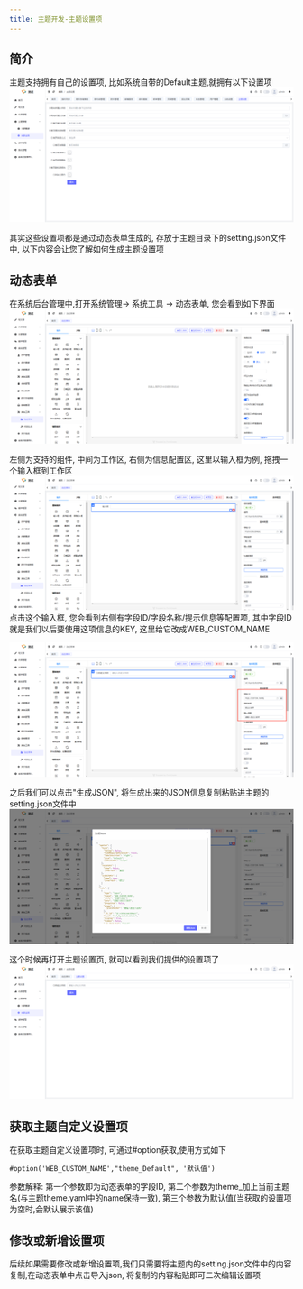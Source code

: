 ```yaml
---
title: 主题开发-主题设置项
---
```

## 简介
主题支持拥有自己的设置项, 比如系统自带的Default主题,就拥有以下设置项
![init](./images/1732235172519.jpg)

其实这些设置项都是通过动态表单生成的, 存放于主题目录下的setting.json文件中, 以下内容会让您了解如何生成主题设置项
## 动态表单
在系统后台管理中,打开系统管理-> 系统工具 -> 动态表单, 您会看到如下界面
![init](./images/1732235517623.jpg)

左侧为支持的组件, 中间为工作区, 右侧为信息配置区, 这里以输入框为例, 拖拽一个输入框到工作区
![init](./images/1732235597865.jpg)
点击这个输入框, 您会看到右侧有字段ID/字段名称/提示信息等配置项, 其中字段ID就是我们以后要使用这项信息的KEY, 这里给它改成WEB_CUSTOM_NAME

![init](./images/1732235740760.jpg)

之后我们可以点击"生成JSON", 将生成出来的JSON信息复制粘贴进主题的setting.json文件中
![init](./images/1732235819128.jpg)

这个时候再打开主题设置页, 就可以看到我们提供的设置项了
![init](./images/1732235871093.jpg)

## 获取主题自定义设置项
在获取主题自定义设置项时, 可通过#option获取,使用方式如下
```
#option('WEB_CUSTOM_NAME',"theme_Default", '默认值')
```
参数解释: 第一个参数即为动态表单的字段ID, 第二个参数为theme_加上当前主题名(与主题theme.yaml中的name保持一致), 第三个参数为默认值(当获取的设置项为空时,会默认展示该值)

## 修改或新增设置项
后续如果需要修改或新增设置项,我们只需要将主题内的setting.json文件中的内容复制,在动态表单中点击导入json, 将复制的内容粘贴即可二次编辑设置项